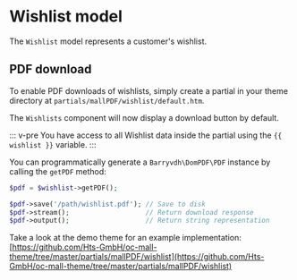 # Wishlist model



The `Wishlist` model represents a customer's wishlist.

## PDF download

To enable PDF downloads of wishlists, simply create a partial in 
your theme directory at `partials/mallPDF/wishlist/default.htm`.

The `Wishlists` component will now display a download button by default.

::: v-pre
You have access to all Wishlist data inside the partial
using the `{{ wishlist }}` variable.
:::



You can programmatically generate a `Barryvdh\DomPDF\PDF` instance by
calling the `getPDF` method:

```php
$pdf = $wishlist->getPDF();

$pdf->save('/path/wishlist.pdf'); // Save to disk
$pdf->stream();                   // Return download response
$pdf->output();                   // Return string representation
```

Take a look at the demo theme for an example implementation:
[https://github.com/Hts-GmbH/oc-mall-theme/tree/master/partials/mallPDF/wishlist](https://github.com/Hts-GmbH/oc-mall-theme/tree/master/partials/mallPDF/wishlist)
